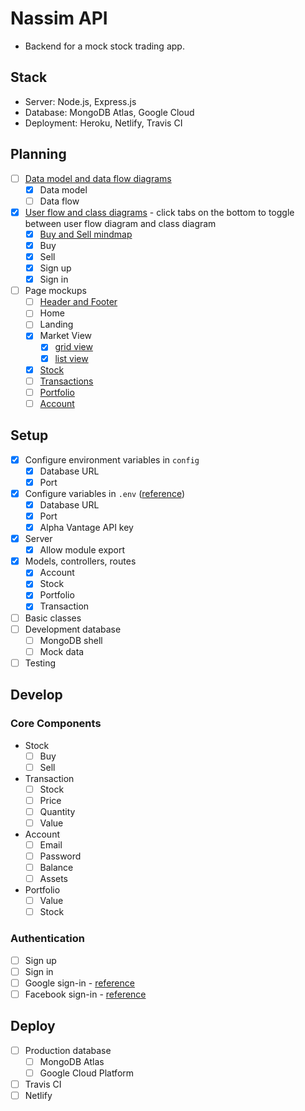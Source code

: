 # Nassim API
- Backend for a mock stock trading app.

## Stack
- Server: Node.js, Express.js
- Database: MongoDB Atlas, Google Cloud
- Deployment: Heroku, Netlify, Travis CI

## Planning
- [ ] [Data model and data flow diagrams](https://www.lucidchart.com/invitations/accept/a3d05af8-7701-45f3-9d95-aea6e53bf1fe)
	- [x] Data model
	- [ ] Data flow
- [x] [User flow and class diagrams](https://www.lucidchart.com/invitations/accept/b753933a-e61a-419a-bb17-512399382754) - click tabs on the bottom to toggle between user flow diagram and class diagram
	- [x] [Buy and Sell mindmap](https://www.mindmeister.com/1142330199?t=X3o3zAO1xb)
	- [x] Buy
	- [x] Sell
	- [x] Sign up
	- [x] Sign in
- [ ] Page mockups
	- [ ] [Header and Footer](https://wireframe.cc/)
	- [ ] Home
	- [ ] Landing
	- [x] Market View
		- [x] [grid view](https://wireframe.cc/6lapy6)
		- [x] [list view](https://wireframe.cc/8Wsa4O)
	- [x] [Stock](https://wireframe.cc/OLjSTq)
	- [ ] [Transactions]()
	- [ ] [Portfolio]()
	- [ ] [Account]()

## Setup
- [x] Configure environment variables in `config`
	- [x] Database URL
	- [x] Port
- [x] Configure variables in `.env` ([reference](https://www.npmjs.com/package/dotenv))
	- [x] Database URL
	- [x] Port
	- [x] Alpha Vantage API key
- [x] Server
	- [x] Allow module export
- [x] Models, controllers, routes
	- [x] Account
	- [x] Stock
	- [x] Portfolio
	- [x] Transaction
- [ ] Basic classes
- [ ] Development database
	- [ ] MongoDB shell
	- [ ] Mock data
- [ ] Testing

## Develop
### Core Components
- Stock
	- [ ] Buy
	- [ ] Sell
- Transaction
	- [ ] Stock
	- [ ] Price
	- [ ] Quantity
	- [ ] Value
- Account
	- [ ] Email
	- [ ] Password
	- [ ] Balance
	- [ ] Assets
- Portfolio
	- [ ] Value
	- [ ] Stock
### Authentication
- [ ] Sign up
- [ ] Sign in
- [ ] Google sign-in - [reference](https://developers.google.com/identity/sign-in/web/sign-in)
- [ ] Facebook sign-in - [reference](https://developers.facebook.com/docs/facebook-login/web)

## Deploy
- [ ] Production database
	- [ ] MongoDB Atlas
	- [ ] Google Cloud Platform
- [ ] Travis CI
- [ ] Netlify